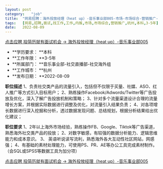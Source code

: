 ```yaml
---
layout:	post
category:	"job"
title:	"网易招聘：海外投放经理（heat up）-音乐事业部005-市场-市场综合-营销推广-杭州本科3-5年"
tags:	[网易,招聘,面试,找工作,工作,内推,市场,市场综合,营销推广,杭州,本科,3-5年]
date:	2022-08-09
---
```


[点击应聘 投简历就有面试机会 -> 海外投放经理（heat up）-音乐事业部005](http://mobile.bole.netease.com/bole/boleDetail?id=38374&employeeId=346f03c3cda5f04c&key=all)



- **学历要求： **本科
- **工作年限： **3-5年
- **所属部门： **音乐事业部-社交直播部-社交海外组
- **工作城市： **杭州
- **发布日期： **2022-08-09



**职位描述**
1、负责社交类产品的流量引入，包括但不仅限于买量、社媒、ASO、红人推广等方式引入目标用户；
2、熟练操作Facebook/Adwords/Twitter等广告投放及优化，深入了解广告投放机制和策略；
3、针对多个流量渠道设计合理的流量增长方案，并根据实际数据进行调整及优化，对流量引入结果负责；
4、对各项增长数据进行深入挖掘和分析，透过数据发现问题、总结规划，根据分析结果给出优化建议；



**职位要求**
1、2年以上海外市场经验，熟练操作FB、Google、Tiktok等广告渠道，熟悉海外社交类产品的投放；
2、对数字敏感，有较强的数据分析能力、逻辑思维能力和成本意识。
3、
英语听说读写流利，熟悉海外各大互动性社区网站，网感强；
4、有基础的素材处理能力，可使用PS、PR、AE等办公工具完成素材制作。
（会SQL或SPSS等数据工具为加分项）



[点击应聘 投简历就有面试机会 -> 海外投放经理（heat up）-音乐事业部005](http://mobile.bole.netease.com/bole/boleDetail?id=38374&employeeId=346f03c3cda5f04c&key=all)